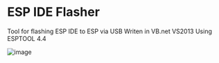 # ESP IDE Flasher
 Tool for flashing ESP IDE to ESP via USB
 Writen in VB.net VS2013
 Using ESPTOOL 4.4

![image](https://github.com/mispacek/ESP-IDE-Flasher/assets/157374981/52c6f543-4e43-4cb3-a5a5-8cfdc45bf4ea)

